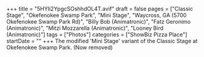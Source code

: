+++
title = "5HYIi2YpgcSOshhdOL4T.avif"
draft = false
pages = ["Classic Stage", "Okefenokee Swamp Park", "Mini Stage", "Waycross, GA (5700 Okefenokee Swamp Park Rd)", "Billy Bob (Animatronic)", "Fatz Geronimo (Animatronic)", "Mitzi Mozzarella (Animatronic)", "Looney Bird (Animatronic)"]
tags = ["Photos"]
categories = ["ShowBiz Pizza Place"]
startDate = ""
+++
The modified 'Mini Stage' variant of the Classic Stage at Okefenokee Swamp Park. (Now removed)
